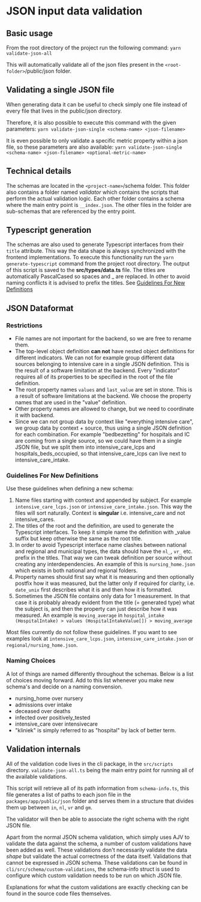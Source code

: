 # JSON input data validation

## Basic usage

From the root directory of the project run the following command: `yarn validate-json-all`

This will automatically validate all of the json files present in the
`<root-folder>`/public/json folder.

## Validating a single JSON file

When generating data it can be useful to check simply one file instead of every
file that lives in the public/json directory.

Therefore, it is also possible to execute this command with the given parameters:
`yarn validate-json-single <schema-name> <json-filename>`

It is even possible to only validate a specific metric property within a json file,
so these parameters are also available:
`yarn validate-json-single <schema-name> <json-filename> <optional-metric-name>`

## Technical details

The schemas are located in the `<project-name>`/schema folder. This folder also
contains a folder named _validator_ which contains the scripts that perform the
actual validation logic. Each other folder contains a schema where the main
entry point is `__index.json`. The other files in the folder are sub-schemas
that are referenced by the entry point.

## Typescript generation

The schemas are also used to generate Typescript interfaces from their `title`
attribute. This way the data shape is always synchronized with the frontend
implementations. To execute this functionality run the `yarn generate-typescript` command from the project root directory. The output of this
script is saved to the **src/types/data.ts** file. The titles are
automatically PascalCased so spaces and \_ are replaced. In other to avoid
naming conflicts it is advised to prefix the titles. See [Guidelines For New
Definitions](#guidelines-for-new-definitions)

## JSON Dataformat

### Restrictions

- File names are not important for the backend, so we are free to rename them.
- The top-level object definition **can not** have nested object definitions for
  different indicators. We can not for example group different data sources
  belonging to intensive care in a single JSON definition. This is the result of
  a software limitation at the backend. Every "indicator" requires all of its
  properties to be specified in the root of the file definition.
- The root property names `values` and `last_value` are set in stone. This is a
  result of software limitations at the backend. We choose the property names
  that are used in the "value" definition.
- Other property names are allowed to change, but we need to coordinate it with
  backend.
- Since we can not group data by context like "everything intensive care", we
  group data by context + source, thus using a single JSON definition for each
  combination. For example "bedbezetting" for hospitals and IC are coming from a
  single source, so we could have them in a single JSON file, but we split them
  into intensive_care_lcps and hospitals_beds_occupied, so that
  intensive_care_lcps can live next to intensive_care_intake.

### Guidelines For New Definitions

Use these guidelines when defining a new schema:

1. Name files starting with context and appended by subject. For example
   `intensive_care_lcps.json` or `intensive_care_intake.json`. This way
   the files will sort naturally. Context is **singular** i.e. intensive_care
   and not intensive_cares.
2. The titles of the root and the definition, are used to generate the
   Typescript interfaces. To keep it simple name the definition with \_value
   suffix but keep otherwise the same as the root title.
3. In order to avoid Typescript interface name clashes between national and
   regional and municipal types, the data should have the `nl_`,
   `vr_` etc. prefix in the titles. That way we can tweak definition per
   source without creating any interdependencies. An example of this is
   `nursing_home.json` which exists in both national and regional folders.
4. Property names should first say what it is measuring and then optionally
   postfix how it was measured, but the latter only if required for clarity,
   i.e. `date_unix` first describes what it is and then how it is
   formatted.
5. Sometimes the JSON file contains only data for 1 measurement. In that case it
   is probably already evident from the title (= generated type) what the
   subject is, and then the property can just describe how it was measured. An
   example is `moving_average` in `hospital_intake (HospitalIntake) > values (HospitalIntakeValue[]) > moving_average`

Most files currently do not follow these guidelines. If you want to see examples
look at `intensive_care_lcps.json`, `intensive_care_intake.json` or
`regional/nursing_home.json`.

### Naming Choices

A lot of things are named differently throughout the schemas. Below is a list of
choices moving forward. Add to this list whenever you make new schema's and
decide on a naming convension.

- nursing_home over nursery
- admissions over intake
- deceased over deaths
- infected over positively_tested
- intensive_care over intensivecare
- "kliniek" is simply referred to as "hospital" by lack of better term.

## Validation internals

All of the validation code lives in the cli package, in the `src/scripts` directory.
`validate-json-all.ts` being the main entry point for running all of the available
validations.

This script will retrieve all of its path information from `schema-info.ts`, this file
generates a list of paths to each json file in the `packages/app/public/json` folder
and serves them in a structure that divides them up between `in`, `nl`, `vr` and `gm`.

The validator will then be able to associate the right schema with the right JSON file.

Apart from the normal JSON schema validation, which simply uses AJV to validate the
data against the schema, a number of custom validations have been added as well.
These validations don't necessarily validate the data _shape_ but validate the actual
correctness of the data itself. Validations that cannot be expressed in JSON schema.
These validations can be found in `cli/src/schema/custom-validations`, the schema-info
struct is used to configure which custom validation needs to be run on which JSON file.

Explanations for what the custom validations are exactly checking can be found in the
source code files themselves.
